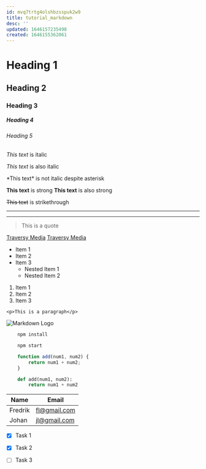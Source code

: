 ```yaml
---
id: mvq7trtg4olshbzsspuk2w9
title: tutorial_markdown
desc: ''
updated: 1646157235498
created: 1646155362061
---
```


<!-- Headings -->
# Heading 1
## Heading 2
### Heading 3
##### Heading 4
###### Heading 5

<!-- Italics -->
*This text* is italic

_This text_ is also italic

\*This text\* is not italic despite asterisk

<!-- Strong -->
**This text** is strong
__This text__ is also strong

<!-- Strikethrough -->
~~This text~~ is strikethrough

<!-- Horizontal Rule -->

---
___

<!-- Block quote -->
> This is a quote

<!-- Links -->
[Traversy Media](http://traversymedia.com)
[Traversy Media](http://traversymedia.com "Link text")

<!-- UL -->
* Item 1
* Item 2
* Item 3
    * Nested Item 1
    * Nested Item 2

<!-- OL -->
1. Item 1
1. Item 2
1. Item 3

<!-- Inline Code Block -->
`<p>This is a paragraph</p>`

<!-- Images -->
![Markdown Logo](https://www.sonypictures.com/sites/default/files/styles/max_560x840/public/title-key-art/futureman_onesheet_1400x2100_s3evergreen.png?itok=sISAfkQ4)

<!-- Github Markdown -->

<!-- Code Blocks -->
```bash
    npm install

    npm start
```

```javascript
    function add(num1, num2) {
        return num1 + num2;
    }
```

```python
    def add(num1, num2):
        return num1 + num2
```
<!-- Tables -->
| Name      | Email         |
| ---       | ---           |
| Fredrik   | fl@gmail.com  |
| Johan     | jl@gmail.com  |

<!-- Task Lists -->
* [x] Task 1
* [x] Task 2
* [ ] Task 3












